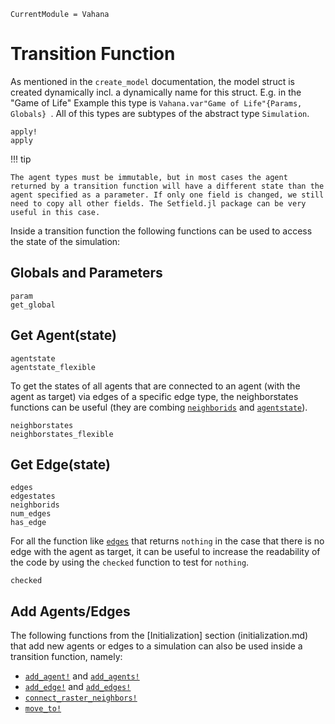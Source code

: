 ```@meta
CurrentModule = Vahana
```

# Transition Function

As mentioned in the `create_model` documentation, the model struct is
created dynamically incl. a dynamically name for this struct. E.g. in
the "Game of Life" Example this type is `Vahana.var"Game of
Life"{Params, Globals} `. All of this types are subtypes of the
abstract type `Simulation`.

```@docs
apply!
apply
```


!!! tip 

	The agent types must be immutable, but in most cases the agent
	returned by a transition function will have a different state than the
	agent specified as a parameter. If only one field is changed, we still
	need to copy all other fields. The Setfield.jl package can be very
	useful in this case.


Inside a transition function the following functions can be used to access the state of the simulation:

## Globals and Parameters
```@docs
param
get_global
```

## Get Agent(state)

```@docs
agentstate
agentstate_flexible
```

To get the states of all agents that are connected to an agent (with
the agent as target) via edges of a specific edge type, the
neighborstates functions can be useful (they are combing
[`neighborids`](@ref) and [`agentstate`](@ref)).

```@docs
neighborstates
neighborstates_flexible
```

## Get Edge(state)

```@docs
edges
edgestates
neighborids
num_edges
has_edge
```

For all the function like [`edges`](@ref) that returns `nothing` in
the case that there is no edge with the agent as target, it can be
useful to increase the readability of the code by using the `checked`
function to test for `nothing`.

```@docs
checked
```

## Add Agents/Edges

The following functions from the [Initialization] section
(initialization.md) that add new agents or edges to a simulation can
also be used inside a transition function, namely:

* [`add_agent!`](@ref) and [`add_agents!`](@ref)
* [`add_edge!`](@ref) and [`add_edges!`](@ref)
* [`connect_raster_neighbors!`](@ref)
* [`move_to!`](@ref)



